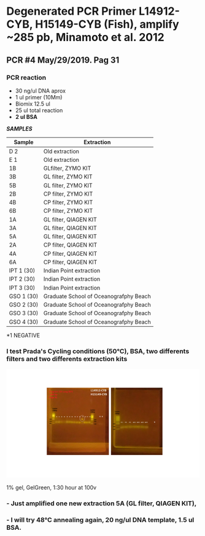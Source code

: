 Degenerated PCR Primer L14912-CYB, H15149-CYB (Fish), amplify **~285 pb**, Minamoto et al. 2012
===============================================================================================

**PCR \#4 May/29/2019. Pag 31**
-------------------------------

### **PCR reaction**

-   30 ng/ul DNA aprox
-   1 ul primer (10Mm)
-   Biomix 12.5 ul
-   25 ul total reaction
-   **2 ul BSA**

***SAMPLES***

<table>
<thead>
<tr class="header">
<th><strong>Sample</strong></th>
<th><strong>Extraction</strong></th>
</tr>
</thead>
<tbody>
<tr class="odd">
<td>D 2</td>
<td>Old extraction</td>
</tr>
<tr class="even">
<td>E 1</td>
<td>Old extraction</td>
</tr>
<tr class="odd">
<td>1B</td>
<td>GLfilter, ZYMO KIT</td>
</tr>
<tr class="even">
<td>3B</td>
<td>GL filter, ZYMO KIT</td>
</tr>
<tr class="odd">
<td>5B</td>
<td>GL filter, ZYMO KIT</td>
</tr>
<tr class="even">
<td>2B</td>
<td>CP filter, ZYMO KIT</td>
</tr>
<tr class="odd">
<td>4B</td>
<td>CP filter, ZYMO KIT</td>
</tr>
<tr class="even">
<td>6B</td>
<td>CP filter, ZYMO KIT</td>
</tr>
<tr class="odd">
<td>1A</td>
<td>GL filter, QIAGEN KIT</td>
</tr>
<tr class="even">
<td>3A</td>
<td>GL filter, QIAGEN KIT</td>
</tr>
<tr class="odd">
<td>5A</td>
<td>GL filter, QIAGEN KIT</td>
</tr>
<tr class="even">
<td>2A</td>
<td>CP filter, QIAGEN KIT</td>
</tr>
<tr class="odd">
<td>4A</td>
<td>CP filter, QIAGEN KIT</td>
</tr>
<tr class="even">
<td>6A</td>
<td>CP filter, QIAGEN KIT</td>
</tr>
<tr class="odd">
<td>IPT 1 (30)</td>
<td>Indian Point extraction</td>
</tr>
<tr class="even">
<td>IPT 2 (30)</td>
<td>Indian Point extraction</td>
</tr>
<tr class="odd">
<td>IPT 3 (30)</td>
<td>Indian Point extraction</td>
</tr>
<tr class="even">
<td>GSO 1 (30)</td>
<td>Graduate School of Oceanografphy Beach</td>
</tr>
<tr class="odd">
<td>GSO 2 (30)</td>
<td>Graduate School of Oceanografphy Beach</td>
</tr>
<tr class="even">
<td>GSO 3 (30)</td>
<td>Graduate School of Oceanografphy Beach</td>
</tr>
<tr class="odd">
<td>GSO 4 (30)</td>
<td>Graduate School of Oceanografphy Beach</td>
</tr>
</tbody>
</table>

\*1 NEGATIVE

### I test Prada's Cycling conditions (**50°C**), BSA, two differents filters and two differents extraction kits

![image](/images/PCR%20CYB%20May%2029%202019_p31.png)

1% gel, GelGreen, 1:30 hour at 100v

### - Just amplified one new extraction 5A (GL filter, QIAGEN KIT),

### - I will try 48°C annealing again, 20 ng/ul DNA template, 1.5 ul BSA.
